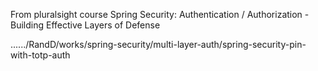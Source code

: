 From pluralsight course Spring Security: Authentication / Authorization - Building Effective Layers of Defense

....../RandD/works/spring-security/multi-layer-auth/spring-security-pin-with-totp-auth
